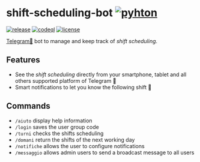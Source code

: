 # shift-scheduling-bot [![pyhton](https://img.shields.io/badge/python-3.9+-blue.svg)](https://www.python.org/downloads/)
[![release](https://github.com/danygold/shift-scheduling-bot/actions/workflows/release.yml/badge.svg)](https://github.com/danygold/shift-scheduling-bot/actions/workflows/release.yml)
[![codeql](https://github.com/danygold/shift-scheduling-bot/actions/workflows/codeql-analysis.yml/badge.svg)](https://github.com/danygold/shift-scheduling-bot/actions/workflows/codeql-analysis.yml)
[![license](https://img.shields.io/github/license/danygold/shift-scheduling-bot.svg)](https://github.com/danygold/shift-scheduling-bot/blob/master/LICENSE)

[Telegram🤖](https://web.telegram.org/) bot to manage and keep track of _shift scheduling_.

## Features

  - See the _shift scheduling_ directly from your smartphone, tablet and all others supported platform of Telegram 🎫
  - Smart notifications to let you know the following shift 📢

## Commands

  - `/aiuto` display help information
  - `/login` saves the user group code
  - `/turni` checks the shifts scheduling
  - `/domani` return the shifts of the next working day
  - `/notifiche` allows the user to configure notifications
  - `/messaggio` allows admin users to send a broadcast message to all users
